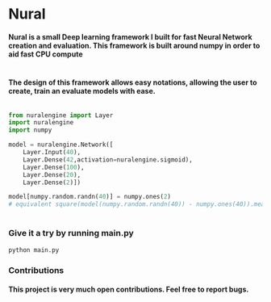 # Nural

#### Nural is a small Deep learning framework I built for fast Neural Network creation and evaluation. This framework is built around numpy in order to aid fast CPU compute

#

#### The design of this framework allows easy notations, allowing the user to create, train an evaluate models with ease.

```python

from nuralengine import Layer
import nuralengine
import numpy

model = nuralengine.Network([
    Layer.Input(40),
    Layer.Dense(42,activation=nuralengine.sigmoid),
    Layer.Dense(100),
    Layer.Dense(20),
    Layer.Dense(2)])

model[numpy.random.randn(40)] = numpy.ones(2)
# equivalent square(model(numpy.random.randn(40)) - numpy.ones(40)).mean().backward().step()

```

###


#

### Give it a try by running main.py

```
python main.py

```



### Contributions

#### This project is very much open contributions. Feel free to report bugs.

#

